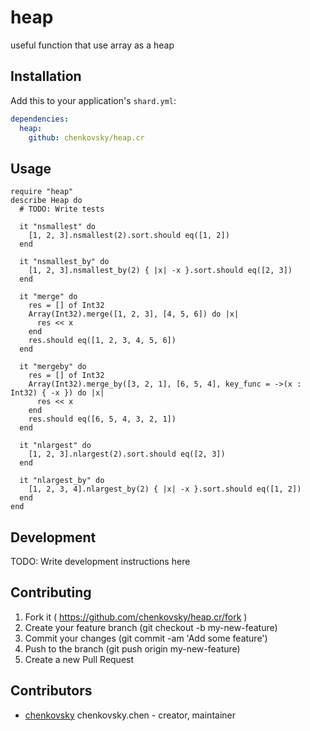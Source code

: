 # heap

useful function that use array as a heap

## Installation


Add this to your application's `shard.yml`:

```yaml
dependencies:
  heap:
    github: chenkovsky/heap.cr
```


## Usage


```crystal
require "heap"
describe Heap do
  # TODO: Write tests

  it "nsmallest" do
    [1, 2, 3].nsmallest(2).sort.should eq([1, 2])
  end

  it "nsmallest_by" do
    [1, 2, 3].nsmallest_by(2) { |x| -x }.sort.should eq([2, 3])
  end

  it "merge" do
    res = [] of Int32
    Array(Int32).merge([1, 2, 3], [4, 5, 6]) do |x|
      res << x
    end
    res.should eq([1, 2, 3, 4, 5, 6])
  end

  it "mergeby" do
    res = [] of Int32
    Array(Int32).merge_by([3, 2, 1], [6, 5, 4], key_func = ->(x : Int32) { -x }) do |x|
      res << x
    end
    res.should eq([6, 5, 4, 3, 2, 1])
  end

  it "nlargest" do
    [1, 2, 3].nlargest(2).sort.should eq([2, 3])
  end

  it "nlargest_by" do
    [1, 2, 3, 4].nlargest_by(2) { |x| -x }.sort.should eq([1, 2])
  end
end
```


## Development

TODO: Write development instructions here

## Contributing

1. Fork it ( https://github.com/chenkovsky/heap.cr/fork )
2. Create your feature branch (git checkout -b my-new-feature)
3. Commit your changes (git commit -am 'Add some feature')
4. Push to the branch (git push origin my-new-feature)
5. Create a new Pull Request

## Contributors

- [chenkovsky](https://github.com/chenkovsky) chenkovsky.chen - creator, maintainer
